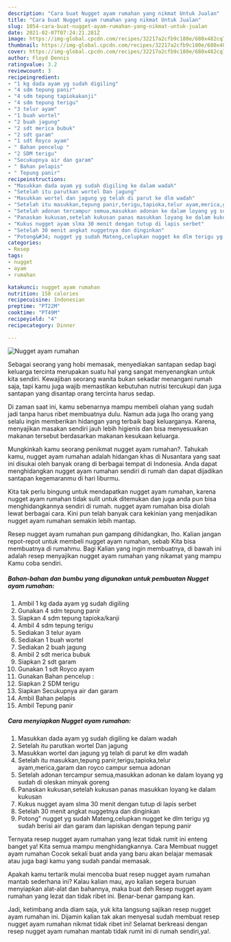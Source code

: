 ```yaml
---
description: "Cara buat Nugget ayam rumahan yang nikmat Untuk Jualan"
title: "Cara buat Nugget ayam rumahan yang nikmat Untuk Jualan"
slug: 1054-cara-buat-nugget-ayam-rumahan-yang-nikmat-untuk-jualan
date: 2021-02-07T07:24:21.281Z
image: https://img-global.cpcdn.com/recipes/32217a2cfb9c180e/680x482cq70/nugget-ayam-rumahan-foto-resep-utama.jpg
thumbnail: https://img-global.cpcdn.com/recipes/32217a2cfb9c180e/680x482cq70/nugget-ayam-rumahan-foto-resep-utama.jpg
cover: https://img-global.cpcdn.com/recipes/32217a2cfb9c180e/680x482cq70/nugget-ayam-rumahan-foto-resep-utama.jpg
author: Floyd Dennis
ratingvalue: 3.2
reviewcount: 3
recipeingredient:
- "1 kg dada ayam yg sudah digiling"
- "4 sdm tepung panir"
- "4 sdm tepung tapiokakanji"
- "4 sdm tepung terigu"
- "3 telur ayam"
- "1 buah wortel"
- "2 buah jagung"
- "2 sdt merica bubuk"
- "2 sdt garam"
- "1 sdt Royco ayam"
- " Bahan pencelup "
- "2 SDM terigu"
- "Secukupnya air dan garam"
- " Bahan pelapis"
- " Tepung panir"
recipeinstructions:
- "Masukkan dada ayam yg sudah digiling ke dalam wadah"
- "Setelah itu parutkan wortel Dan jagung"
- "Masukkan wortel dan jagung yg telah di parut ke dlm wadah"
- "Setelah itu masukkan,tepung panir,terigu,tapioka,telur ayam,merica,garam dan royco campur semua adonan"
- "Setelah adonan tercampur semua,masukkan adonan ke dalam loyang yg sudah di oleskan minyak goreng"
- "Panaskan kukusan,setelah kukusan panas masukkan loyang ke dalam kukusan"
- "Kukus nugget ayam slma 30 menit dengan tutup di lapis serbet"
- "Setelah 30 menit angkat nuggetnya dan dinginkan"
- "Potong&#34; nugget yg sudah Mateng,celupkan nugget ke dlm terigu yg sudah berisi air dan garam dan lapiskan dengan tepung panir"
categories:
- Resep
tags:
- nugget
- ayam
- rumahan

katakunci: nugget ayam rumahan 
nutrition: 158 calories
recipecuisine: Indonesian
preptime: "PT22M"
cooktime: "PT49M"
recipeyield: "4"
recipecategory: Dinner

---
```



![Nugget ayam rumahan](https://img-global.cpcdn.com/recipes/32217a2cfb9c180e/680x482cq70/nugget-ayam-rumahan-foto-resep-utama.jpg)

Sebagai seorang yang hobi memasak, menyediakan santapan sedap bagi keluarga tercinta merupakan suatu hal yang sangat menyenangkan untuk kita sendiri. Kewajiban seorang  wanita bukan sekadar menangani rumah saja, tapi kamu juga wajib memastikan kebutuhan nutrisi tercukupi dan juga santapan yang disantap orang tercinta harus sedap.

Di zaman  saat ini, kamu sebenarnya mampu membeli olahan yang sudah jadi tanpa harus ribet membuatnya dulu. Namun ada juga lho orang yang selalu ingin memberikan hidangan yang terbaik bagi keluarganya. Karena, menyajikan masakan sendiri jauh lebih higienis dan bisa menyesuaikan makanan tersebut berdasarkan makanan kesukaan keluarga. 



Mungkinkah kamu seorang penikmat nugget ayam rumahan?. Tahukah kamu, nugget ayam rumahan adalah hidangan khas di Nusantara yang saat ini disukai oleh banyak orang di berbagai tempat di Indonesia. Anda dapat menghidangkan nugget ayam rumahan sendiri di rumah dan dapat dijadikan santapan kegemaranmu di hari liburmu.

Kita tak perlu bingung untuk mendapatkan nugget ayam rumahan, karena nugget ayam rumahan tidak sulit untuk ditemukan dan juga anda pun bisa menghidangkannya sendiri di rumah. nugget ayam rumahan bisa diolah lewat berbagai cara. Kini pun telah banyak cara kekinian yang menjadikan nugget ayam rumahan semakin lebih mantap.

Resep nugget ayam rumahan pun gampang dihidangkan, lho. Kalian jangan repot-repot untuk membeli nugget ayam rumahan, sebab Kita bisa membuatnya di rumahmu. Bagi Kalian yang ingin membuatnya, di bawah ini adalah resep menyajikan nugget ayam rumahan yang nikamat yang mampu Kamu coba sendiri.

<!--inarticleads1-->

##### Bahan-bahan dan bumbu yang digunakan untuk pembuatan Nugget ayam rumahan:

1. Ambil 1 kg dada ayam yg sudah digiling
1. Gunakan 4 sdm tepung panir
1. Siapkan 4 sdm tepung tapioka/kanji
1. Ambil 4 sdm tepung terigu
1. Sediakan 3 telur ayam
1. Sediakan 1 buah wortel
1. Sediakan 2 buah jagung
1. Ambil 2 sdt merica bubuk
1. Siapkan 2 sdt garam
1. Gunakan 1 sdt Royco ayam
1. Gunakan  Bahan pencelup :
1. Siapkan 2 SDM terigu
1. Siapkan Secukupnya air dan garam
1. Ambil  Bahan pelapis
1. Ambil  Tepung panir




<!--inarticleads2-->

##### Cara menyiapkan Nugget ayam rumahan:

1. Masukkan dada ayam yg sudah digiling ke dalam wadah
1. Setelah itu parutkan wortel Dan jagung
1. Masukkan wortel dan jagung yg telah di parut ke dlm wadah
1. Setelah itu masukkan,tepung panir,terigu,tapioka,telur ayam,merica,garam dan royco campur semua adonan
1. Setelah adonan tercampur semua,masukkan adonan ke dalam loyang yg sudah di oleskan minyak goreng
1. Panaskan kukusan,setelah kukusan panas masukkan loyang ke dalam kukusan
1. Kukus nugget ayam slma 30 menit dengan tutup di lapis serbet
1. Setelah 30 menit angkat nuggetnya dan dinginkan
1. Potong&#34; nugget yg sudah Mateng,celupkan nugget ke dlm terigu yg sudah berisi air dan garam dan lapiskan dengan tepung panir




Ternyata resep nugget ayam rumahan yang lezat tidak rumit ini enteng banget ya! Kita semua mampu menghidangkannya. Cara Membuat nugget ayam rumahan Cocok sekali buat anda yang baru akan belajar memasak atau juga bagi kamu yang sudah pandai memasak.

Apakah kamu tertarik mulai mencoba buat resep nugget ayam rumahan mantab sederhana ini? Kalau kalian mau, ayo kalian segera buruan menyiapkan alat-alat dan bahannya, maka buat deh Resep nugget ayam rumahan yang lezat dan tidak ribet ini. Benar-benar gampang kan. 

Jadi, ketimbang anda diam saja, yuk kita langsung sajikan resep nugget ayam rumahan ini. Dijamin kalian tak akan menyesal sudah membuat resep nugget ayam rumahan nikmat tidak ribet ini! Selamat berkreasi dengan resep nugget ayam rumahan mantab tidak rumit ini di rumah sendiri,ya!.

